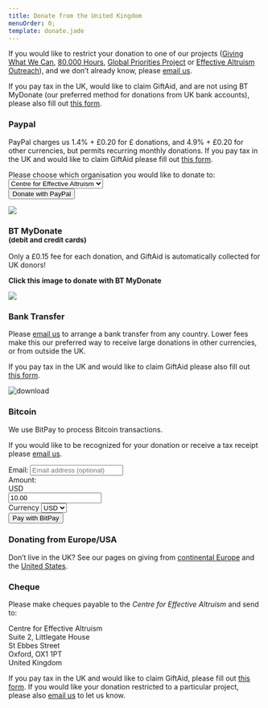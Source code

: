 ```yaml
---
title: Donate from the United Kingdom
menuOrder: 0;
template: donate.jade
---
```


If you would like to restrict your donation to one of our projects ([Giving What We Can](https://www.givingwhatwecan.org/), [80,000 Hours](https://80000hours.org), [Global Priorities Project](http://www.globalprioritiesproject.org) or [Effective Altruism Outreach](http://effectivealtruism.org/)), and we don’t already know, please [email us](mailto:development@centreforeffectivealtruism.org).

If you pay tax in the UK, would like to claim GiftAid, and are not using BT MyDonate (our preferred method for donations from UK bank accounts), please also fill out [this form](https://docs.google.com/forms/d/1FsbfnN_YnS9R4OY0WYY_RhNn7UM0EtORs7y0ErJozhc/viewform).

<div id="donation-methods">

<div class="row">

<div class="col-sm-4">

<h3><i class="fa fa-paypal"></i> Paypal</h3>

PayPal charges us 1.4% + £0.20 for £ donations, and 4.9% + £0.20 for other currencies, but permits recurring monthly donations. If you pay tax in the UK and would like to claim GiftAid please fill out [this form](https://docs.google.com/forms/d/1FsbfnN_YnS9R4OY0WYY_RhNn7UM0EtORs7y0ErJozhc/viewform).

<form action="https://www.paypal.com/cgi-bin/webscr" method="post" target="_top" class="form well">
	<input type="hidden" name="cmd" value="_s-xclick">  
	<div class="form-group">
		<label for="hosted_button_id">Please choose which organisation you would like to&nbsp;donate&nbsp;to:</label>
		<select name="hosted_button_id" class="form-control">
			<option value="XHUH28FV3FKGQ">Centre for Effective Altruism</option>
			<option valule="" disabled>-</option>
			<option value="LK9FMF8ZFJE84">Giving What We Can</option>
			<option value="JDHK3NT4Q3LX2">80,000 Hours</option>
			<option value="G5EDUDV83Z6TW">Global Priorities Project</option>
			<option value="MW92KN2EMFJHY">Effective Altruism Outreach</option>
			<option valule="" disabled>-</option>
			<option value="CFF5L4ZN6YE5U">Animal Charity Evaluators</option>
		</select>
	</div>
	<button type="submit" name="submit" class="btn btn-primary">
		<i class="fa fa-paypal"></i> Donate with PayPal
	</button>  

![](https://www.paypalobjects.com/en_US/i/scr/pixel.gif)

</form>
</div>

<div class="col-sm-4">

<h3><i class="fa fa-credit-card"></i> BT MyDonate <br><small>(debit and credit cards)</small></h3>

Only a £0.15 fee for each donation, and GiftAid is automatically collected for UK donors!

<div class="well center">
	<p><strong>Click this image to donate with BT MyDonate</strong></p>
	<a href="https://mydonate.bt.com/donation/donate.html?charity=centreforeffectivealtruism">
		<img src="https://mydonate.bt.com/images/promotional/buttons/charities/160x125/white/button-1.gif" />
	</a>
</div>

</div>

<div class="col-sm-4">

<h3><i class="fa fa-money"></i> Bank Transfer</h3>

Please [email us](mailto:development@centreforeffectivealtruism.org) to arrange a bank transfer from any country. Lower fees make this our preferred way to receive large donations in other currencies, or from outside the UK.

If you pay tax in the UK and would like to claim GiftAid please also fill out [this form](https://docs.google.com/forms/d/1FsbfnN_YnS9R4OY0WYY_RhNn7UM0EtORs7y0ErJozhc/viewform).

![download](https://centreforeffectivealtruism.org/wp-content/uploads/2014/10/download.png)

</div>

<div class="col-sm-4">


<h3><i class="fa fa-bitcoin"></i> Bitcoin</h3>

We use BitPay to process Bitcoin transactions.

If you would like to be recognized for your donation or receive a tax receipt please [email us](mailto:development@centreforeffectivealtruism.org).

<form id="makeDonation" style="width: 100%; margin: auto; text-align: left;" action="https://bitpay.com/checkout" method="post">
	<input name="action" type="hidden" value="checkout">  
	<div class="form-group">
		<label for="orderID">Email:</label>
		<input class="form-control" maxlength="40" name="orderID" type="email" placeholder="Email address (optional)"> 
	</div>
	<div class="form-group">
		<label for="price">Amount:</label>
		<div class="input-group">
			<div class="input-group-addon" id="bitcoin-currency-display">USD</div>
			<input class="noscroll form-control" type="text" value="10.00" placeholder="Amount">
		</div>
	</div>
	<div class="form-group">
		<label for="currency">Currency</label>
		<select class="form-control" name="currency" id="bitcoin-currency">
			<option selected="selected" value="USD">USD</option>
			<option value="BTC">BTC</option>
			<option value="EUR">EUR</option>
			<option value="GBP">GBP</option>
			<option value="AUD">AUD</option>
			<option value="CAD">CAD</option>
			<option value="CHF">CHF</option>
			<option value="HKD">HKD</option>
			<option value="HRK">HRK</option>
			<option value="INR">INR</option>
			<option value="JPY">JPY</option>
			<option value="NOK">NOK</option>
			<option value="NZD">NZD</option>
			<option value="SGD">SGD</option>
		</select>
		<input name="data" type="hidden" value="yOOvnNd/u0Ugz6IeOfffYk7DHFaGAVjj8ug/qLMppuvN+SnN+Cbhf/oKP6l8iLs6hZlQuu6uA92vNi5miWJPFUMhBvtwGqZ3BFqQqbLXBkpciMZJgt0idbt3NdFzvblr7Y2181A/f6ex2HvsukL/ze7B1Jvfoe3PVErzeia02ezdCMpkpFOUvMa5mWGPPJFu0sIsGFHexl1vPt8GDdRh9BlG1t+fy40SHpRlgN+pxxI=">
	</div>
	<button class="btn btn-primary"><i class="fa fa-bitcoin"></i> Pay with BitPay</button>

</form>

</div>

<div class="col-sm-4">

<h3><i class="fa fa-globe"></i> Donating from Europe/USA</h3>

Don’t live in the UK? See our pages on giving from [continental Europe](https://centreforeffectivealtruism.org/donations/donate-to-the-centre-for-effective-altruism-and-its-projects-eu/) and the [United States](https://centreforeffectivealtruism.org/donations/donate-to-the-centre-for-effective-altruism-and-its-projects-us/).

</div>

<div class="col-sm-4">

<h3><i class="fa fa-pencil-square-o"></i> Cheque</h3>

Please make cheques payable to the _Centre for Effective Altruism_ and send to:

Centre for Effective Altruism  
Suite 2, Littlegate House  
St Ebbes Street  
Oxford, OX1 1PT  
United Kingdom  

If you pay tax in the UK and would like to claim GiftAid, please fill out [this form](https://docs.google.com/forms/d/1FsbfnN_YnS9R4OY0WYY_RhNn7UM0EtORs7y0ErJozhc/viewform). If you would like your donation restricted to a particular project, please also [email us](mailto:development@centreforeffectivealtruism.org) to let us know.

</div>

</div>

</div>